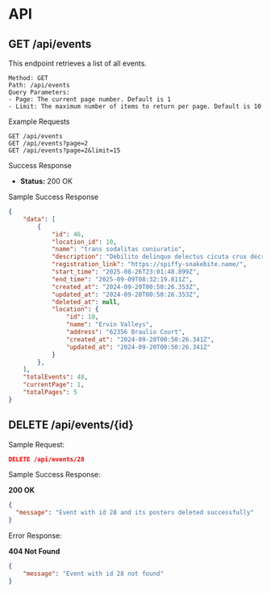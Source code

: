 # API

## GET /api/events
This endpoint retrieves a list of all events.

```
Method: GET
Path: /api/events
Query Parameters:
- Page: The current page number. Default is 1
- Limit: The maximum number of items to return per page. Default is 10
```

Example Requests
```
GET /api/events
GET /api/events?page=2
GET /api/events?page=2&limit=15
```

Success Response

- **Status:** 200 OK

Sample Success Response

```json
{
    "data": [
        {
            "id": 46,
            "location_id": 10,
            "name": "trans sodalitas coniuratio",
            "description": "Debilito delinquo delectus cicuta crux decretum sub cubo. Claro tepidus tego animus caritas maxime asporto adulatio. Suscipio stips cuppedia.",
            "registration_link": "https://spiffy-snakebite.name/",
            "start_time": "2025-08-26T23:01:48.899Z",
            "end_time": "2025-09-09T08:32:19.811Z",
            "created_at": "2024-09-20T00:50:26.353Z",
            "updated_at": "2024-09-20T00:50:26.353Z",
            "deleted_at": null,
            "location": {
                "id": 10,
                "name": "Ervin Valleys",
                "address": "62356 Braulio Court",
                "created_at": "2024-09-20T00:50:26.341Z",
                "updated_at": "2024-09-20T00:50:26.341Z"
            }
        },
    ],
    "totalEvents": 48,
    "currentPage": 1,
    "totalPages": 5
}
```

## DELETE /api/events/{id}

Sample Request:

```json
DELETE /api/events/28
```

Sample Success Response:

**200 OK**

```json
{
  "message": "Event with id 28 and its posters deleted successfully"
}
```

Error Response:

**404 Not Found**

```json
{
    "message": "Event with id 28 not found"
}
```